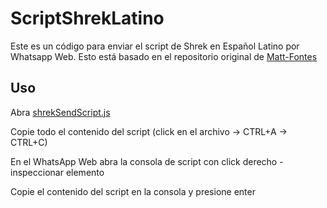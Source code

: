 # ScriptShrekLatino

Este es un código para enviar el script de Shrek en Español Latino por Whatsapp Web. Esto está basado en el repositorio original de [Matt-Fontes](https://github.com/Matt-Fontes/SendScriptWhatsApp)

## Uso

Abra [shrekSendScript.js](https://github.com/Matt-Fontes/SendScriptWhatsApp/blob/main/shrekSendScript.js)

Copie todo el contenido del script (click en el archivo -> CTRL+A -> CTRL+C)

En el WhatsApp Web abra la consola de script con click derecho - inspeccionar elemento

Copie el contenido del script en la consola y presione enter